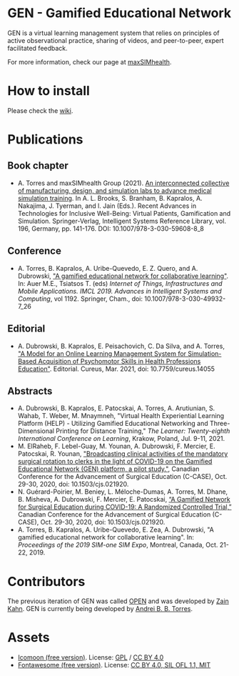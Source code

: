 # GEN - Gamified Educational Network

GEN is a virtual learning management system that relies on principles of active observational practice, sharing of videos, and peer-to-peer, expert facilitated feedback.

For more information, check our page at [maxSIMhealth](https://maxsimhealth.com/gen).

# How to install
Please check the [wiki](https://github.com/andreibosco/GEN/wiki).

# Publications

## Book chapter
- A. Torres and maxSIMhealth Group (2021). [An interconnected collective of manufacturing, design, and simulation labs to advance medical simulation training](https://doi.org/10.1007/978-3-030-59608-8_8). In A. L. Brooks, S. Branham, B. Kapralos, A. Nakajima, J. Tyerman, and l. Jain (Eds.). Recent Advances in Technologies for Inclusive Well-Being: Virtual Patients, Gamification and Simulation. Springer-Verlag, Intelligent Systems Reference Library, vol. 196, Germany, pp. 141-176. DOI: 10.1007/978-3-030-59608-8_8

## Conference
- A. Torres, B. Kapralos, A. Uribe-Quevedo, E. Z. Quero, and A. Dubrowski, ["A gamified educational network for collaborative learning"](https://doi.org/10.1007/978-3-030-49932-7_26). In: Auer M.E., Tsiatsos T. (eds) _Internet of Things, Infrastructures and Mobile Applications. IMCL 2019. Advances in Intelligent Systems and Computing_, vol 1192. Springer, Cham., doi: 10.1007/978-3-030-49932-7_26

## Editorial
- A. Dubrowski, B. Kapralos, E. Peisachovich, C. Da Silva, and A. Torres, ["A Model for an Online Learning Management System for Simulation-Based Acquisition of Psychomotor Skills in Health Professions Education"](https://doi.org/10.7759/cureus.14055). Editorial. Cureus, Mar. 2021, doi: 10.7759/cureus.14055

## Abstracts
- A. Dubrowski, B. Kapralos, E. Patocskai, A. Torres, A. Arutiunian, S. Wahab, T. Weber, M. Mnaymneh, "Virtual Health Experiential Learning Platform (HELP) - Utilizing Gamified Educational Networking and Three-Dimensional Printing for Distance Training," _The Learner: Twenty-eighth International Conference on Learning_, Krakow, Poland, Jul. 9-11, 2021.
- M. ElRaheb, F. Lebel-Guay, M. Younan, A. Dubrowski, F. Mercier, E. Patocskai, R. Younan, ["Broadcasting clinical activities of the mandatory surgical rotation to clerks in the light of COVID-19 on the Gamified  Educational  Network  (GEN)  platform, a pilot study."](doi.org/10.1503/cjs.021920), Canadian Conference for the Advancement of Surgical Education (C-CASE), Oct. 29-30, 2020, doi: 10.1503/cjs.021920.
- N. Guérard-Poirier, M. Beniey, L. Méloche-Dumas, A. Torres, M. Dhane, B. Misheva, A. Dubrowski, F. Mercier, E. Patocskai, [“A Gamified Network for Surgical Education during COVID-19: A Randomized Controlled Trial,”](doi.org/10.1503/cjs.021920) Canadian Conference for the Advancement of Surgical Education (C-CASE), Oct. 29-30, 2020, doi: 10.1503/cjs.021920.
- A. Torres, B. Kapralos, A. Uribe-Quevedo, E. Zea, A. Dubrowski, "A gamified educational network for collaborative learning". In: _Proceedings of the 2019 SIM-one SIM Expo_, Montreal, Canada, Oct. 21-22, 2019.

# Contributors
The previous iteration of GEN was called [OPEN](https://www.github.com/mangobug/OPEN) and was developed by [Zain Kahn](https://github.com/mangobug). GEN is currently being developed by [Andrei B. B. Torres](https://www.github.com/andreibosco/).

# Assets
- [Icomoon (free version)](https://icomoon.io/#icons-icomoon). License: [GPL](http://www.gnu.org/licenses/gpl.html) / [CC BY 4.0](http://creativecommons.org/licenses/by/4.0/)
- [Fontawesome (free version)](https://fontawesome.com/). License: [CC BY 4.0, SIL OFL 1.1, MIT](https://fontawesome.com/license/free)
